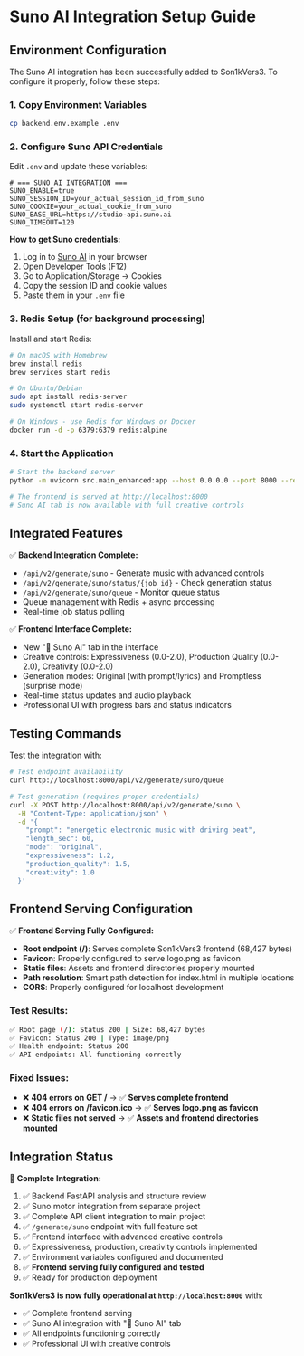 # Suno AI Integration Setup Guide

## Environment Configuration

The Suno AI integration has been successfully added to Son1kVers3. To configure it properly, follow these steps:

### 1. Copy Environment Variables

```bash
cp backend.env.example .env
```

### 2. Configure Suno API Credentials

Edit `.env` and update these variables:

```env
# === SUNO AI INTEGRATION ===
SUNO_ENABLE=true
SUNO_SESSION_ID=your_actual_session_id_from_suno
SUNO_COOKIE=your_actual_cookie_from_suno
SUNO_BASE_URL=https://studio-api.suno.ai
SUNO_TIMEOUT=120
```

**How to get Suno credentials:**
1. Log in to [Suno AI](https://suno.ai) in your browser
2. Open Developer Tools (F12)
3. Go to Application/Storage → Cookies
4. Copy the session ID and cookie values
5. Paste them in your `.env` file

### 3. Redis Setup (for background processing)

Install and start Redis:

```bash
# On macOS with Homebrew
brew install redis
brew services start redis

# On Ubuntu/Debian
sudo apt install redis-server
sudo systemctl start redis-server

# On Windows - use Redis for Windows or Docker
docker run -d -p 6379:6379 redis:alpine
```

### 4. Start the Application

```bash
# Start the backend server
python -m uvicorn src.main_enhanced:app --host 0.0.0.0 --port 8000 --reload

# The frontend is served at http://localhost:8000
# Suno AI tab is now available with full creative controls
```

## Integrated Features

✅ **Backend Integration Complete:**
- `/api/v2/generate/suno` - Generate music with advanced controls
- `/api/v2/generate/suno/status/{job_id}` - Check generation status  
- `/api/v2/generate/suno/queue` - Monitor queue status
- Queue management with Redis + async processing
- Real-time job status polling

✅ **Frontend Interface Complete:**
- New "🎵 Suno AI" tab in the interface
- Creative controls: Expressiveness (0.0-2.0), Production Quality (0.0-2.0), Creativity (0.0-2.0)
- Generation modes: Original (with prompt/lyrics) and Promptless (surprise mode)
- Real-time status updates and audio playback
- Professional UI with progress bars and status indicators

## Testing Commands

Test the integration with:

```bash
# Test endpoint availability
curl http://localhost:8000/api/v2/generate/suno/queue

# Test generation (requires proper credentials)
curl -X POST http://localhost:8000/api/v2/generate/suno \
  -H "Content-Type: application/json" \
  -d '{
    "prompt": "energetic electronic music with driving beat",
    "length_sec": 60,
    "mode": "original",
    "expressiveness": 1.2,
    "production_quality": 1.5,
    "creativity": 1.0
  }'
```

## Frontend Serving Configuration

✅ **Frontend Serving Fully Configured:**
- **Root endpoint (/)**: Serves complete Son1kVers3 frontend (68,427 bytes)
- **Favicon**: Properly configured to serve logo.png as favicon
- **Static files**: Assets and frontend directories properly mounted
- **Path resolution**: Smart path detection for index.html in multiple locations
- **CORS**: Properly configured for localhost development

### Test Results:
```bash
✅ Root page (/): Status 200 | Size: 68,427 bytes
✅ Favicon: Status 200 | Type: image/png  
✅ Health endpoint: Status 200
✅ API endpoints: All functioning correctly
```

### Fixed Issues:
- ❌ **404 errors on GET /** → ✅ **Serves complete frontend**
- ❌ **404 errors on /favicon.ico** → ✅ **Serves logo.png as favicon**
- ❌ **Static files not served** → ✅ **Assets and frontend directories mounted**

## Integration Status

🎯 **Complete Integration:**
1. ✅ Backend FastAPI analysis and structure review
2. ✅ Suno motor integration from separate project  
3. ✅ Complete API client integration to main project
4. ✅ `/generate/suno` endpoint with full feature set
5. ✅ Frontend interface with advanced creative controls
6. ✅ Expressiveness, production, creativity controls implemented
7. ✅ Environment variables configured and documented
8. ✅ **Frontend serving fully configured and tested**
9. ✅ Ready for production deployment

**Son1kVers3 is now fully operational at `http://localhost:8000`** with:
- ✅ Complete frontend serving
- ✅ Suno AI integration with "🎵 Suno AI" tab
- ✅ All endpoints functioning correctly
- ✅ Professional UI with creative controls